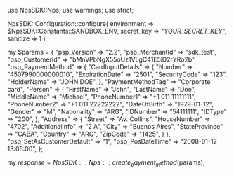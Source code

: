 use NpsSDK::Nps;
use warnings;
use strict;

NpsSDK::Configuration::configure( 
    environment => $NpsSDK::Constants::SANDBOX_ENV,
    secret_key => "_YOUR_SECRET_KEY_",
    sanitize => 1 
    );

my $params = {
    "psp_Version" => "2.2",
    "psp_MerchantId" => "sdk_test",
    "psp_CustomerId" => "bMnVPbNgX55oUz1VLgC41E5iD2rYRo2b",
    "psp_PaymentMethod" => {
        "CardInputDetails" => {
            "Number" => "4507990000000010",
            "ExpirationDate" => "2501",
            "SecurityCode" => "123",
            "HolderName" => "JOHN DOE",
            },
        "PaymentMethodTag" => "Corporate card",
        "Person" => {
            "FirstName" => "John",
            "LastName" => "Doe",
            "MiddleName" => "Michael",
            "PhoneNumber1" => "+1 011 11111111",
            "PhoneNumber2" => "+1 011 22222222",
            "DateOfBirth" => "1979-01-12",
            "Gender" => "M",
            "Nationality" => "ARG",
            "IDNumber" => "54111111",
            "IDType" => "200",
            },
        "Address" => {
            "Street" => "Av. Collins",
            "HouseNumber" => "4702",
            "AdditionalInfo" => "2 A",
            "City" => "Buenos Aires",
            "StateProvince" => "CABA",
            "Country" => "ARG",
            "ZipCode" => "1425",
            }
    },
    "psp_SetAsCustomerDefault" => "1",
    "psp_PosDateTime" => "2008-01-12 13:05:00",
};

my $response = NpsSDK::Nps::create_payment_method($params);